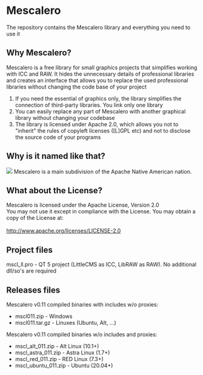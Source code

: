 # Mescalero

The repository contains the Mescalero library and everything you need to use it

## Why Mescalero?

Mescalero is a free library for small graphics projects that simplifies working with ICC and RAW. It hides the unnecessary details of professional libraries and creates an interface that allows you to replace the used professional libraries without changing the code base of your project

1. If you need the essential of graphics only, the library simplifies the connection of third-party libraries. You link only one library<br>
2. You can easily replace any part of Mescalero with another graphical library without changing your codebase
3. The library is licensed under Apache 2.0, which allows you not to "inherit" the rules of copyleft licenses ([L]GPL etc) and not to disclose the source code of your programs

## Why is it named like that?

![](http://www.dalesoft.ru/images/projects/mescalero_small.jpg) Mescalero is a main subdivision of the Apache Native American nation.

## What about the License?

Mescalero is licensed under the Apache License, Version 2.0<br>
You may not use it except in compliance with the License. You may obtain a copy of the License at:<br><br>
http://www.apache.org/licenses/LICENSE-2.0<br>

## Project files

mscl_ll.pro - QT 5 project (LittleCMS as ICC, LibRAW as RAW). No additional dll/so's are required<br>

## Releases files

Mescalero v0.11 compiled binaries with includes w/o proxies:

- mscl011.zip - Windows 
- mscl011.tar.gz - Linuxes (Ubuntu, Alt, ...)

Mescalero v0.11 compiled binaries w/o includes and proxies:

- mscl_alt_011.zip - Alt Linux (10.1+)
- mscl_astra_011.zip - Astra Linux (1.7+)
- mscl_red_011.zip - RED Linux (7.3+)
- mscl_ubuntu_011.zip - Ubuntu (20.04+)
